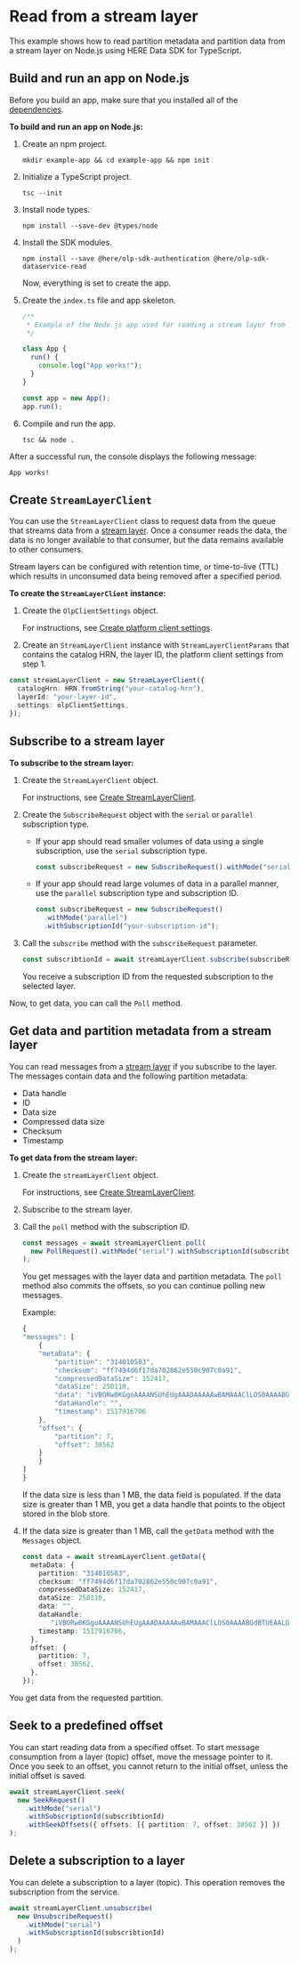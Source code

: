 # Read from a stream layer

This example shows how to read partition metadata and partition data from a stream layer on Node.js using HERE Data SDK for TypeScript.

## Build and run an app on Node.js

Before you build an app, make sure that you installed all of the [dependencies](GettingStartedGuide.md#dependencies).

**To build and run an app on Node.js:**

1. Create an npm project.

   ```shell
   mkdir example-app && cd example-app && npm init
   ```

2. Initialize a TypeScript project.

   ```shell
   tsc --init
   ```

3. Install node types.

   ```shell
   npm install --save-dev @types/node
   ```

4. Install the SDK modules.

   ```shell
   npm install --save @here/olp-sdk-authentication @here/olp-sdk-dataservice-read
   ```

   Now, everything is set to create the app.

5. Create the `index.ts` file and app skeleton.

   ```typescript
   /**
    * Example of the Node.js app used for reading a stream layer from the datastore.
    */

   class App {
     run() {
       console.log("App works!");
     }
   }

   const app = new App();
   app.run();
   ```

6. Compile and run the app.

   ```shell
   tsc && node .
   ```

After a successful run, the console displays the following message:

```shell
App works!
```

## Create `StreamLayerClient`

You can use the `StreamLayerClient` class to request data from the queue that streams data from a [stream layer](https://www.here.com/docs/bundle/data-api-developer-guide/page/rest/layers.html#stream-layers). Once a consumer reads the data, the data is no longer available to that consumer, but the data remains available to other consumers.

Stream layers can be configured with retention time, or time-to-live (TTL) which results in unconsumed data being removed after a specified period.

**To create the `StreamLayerClient` instance:**

1. Create the `OlpClientSettings` object.

   For instructions, see <a href="https://github.com/heremaps/here-data-sdk-typescript/blob/master/docs/create-platform-client-settings.md" target="_blank">Create platform client settings</a>.

2. Create an `StreamLayerClient` instance with `StreamLayerClientParams` that contains the catalog HRN, the layer ID, the platform client settings from step 1.

  ```typescript
  const streamLayerClient = new StreamLayerClient({
    catalogHrn: HRN.fromString("your-catalog-hrn"),
    layerId: "your-layer-id",
    settings: olpClientSettings,
  });
  ```

## Subscribe to a stream layer

**To subscribe to the stream layer:**

1. Create the `StreamLayerClient` object.

   For instructions, see [Create StreamLayerClient](#create-streamlayerclient).

2. Create the `SubscribeRequest` object with the `serial` or `parallel` subscription type.

   - If your app should read smaller volumes of data using a single subscription, use the `serial` subscription type.

     ```typescript
     const subscribeRequest = new SubscribeRequest().withMode("serial");
     ```

   - If your app should read large volumes of data in a parallel manner, use the `parallel` subscription type and subscription ID.

     ```typescript
     const subscribeRequest = new SubscribeRequest()
       .withMode("parallel")
       .withSubscriptionId("your-subscription-id");
     ```

3. Call the `subscribe` method with the `subscribeRequest` parameter.

   ```typescript
   const subscribtionId = await streamLayerClient.subscribe(subscribeRequest);
   ```

   You receive a subscription ID from the requested subscription to the selected layer.

Now, to get data, you can call the `Poll` method.

## Get data and partition metadata from a stream layer

You can read messages from a [stream layer](https://www.here.com/docs/bundle/data-api-developer-guide/page/rest/layers.html#stream-layers) if you subscribe to the layer. The messages contain data and the following partition metadata:

- Data handle
- ID
- Data size
- Compressed data size
- Checksum
- Timestamp

**To get data from the stream layer:**

1. Create the `streamLayerClient` object.

   For instructions, see [Create StreamLayerClient](#create-streamlayerclient).

2. Subscribe to the stream layer.

3. Call the `poll` method with the subscription ID.

   ```typescript
   const messages = await streamLayerClient.poll(
     new PollRequest().withMode("serial").withSubscriptionId(subscribtionId)
   );
   ```

   You get messages with the layer data and partition metadata. The `poll` method also commits the offsets, so you can continue polling new messages.

   Example:

   ```typescript
   {
   "messages": [
       {
       "metaData": {
           "partition": "314010583",
           "checksum": "ff7494d6f17da702862e550c907c0a91",
           "compressedDataSize": 152417,
           "dataSize": 250110,
           "data": "iVBORw0KGgoAAAANSUhEUgAAADAAAAAwBAMAAAClLOS0AAAABGdBTUEAALGPC/xhBQAAABhQTFRFvb29AACEAP8AhIKEPb5x2m9E5413aFQirhRuvAMqCw+6kE2BVsa8miQaYSKyshxFvhqdzKx8UsPYk9gDEcY1ghZXcPbENtax8g5T+3zHYufF1Lf9HdIZBfNEiKAAAAAElFTkSuQmCC",
           "dataHandle": "",
           "timestamp": 1517916706
       },
       "offset": {
           "partition": 7,
           "offset": 38562
       }
       }
   ]
   }
   ```

   If the data size is less than 1 MB, the data field is populated. If the data size is greater than 1 MB, you get a data handle that points to the object stored in the blob store.

4. If the data size is greater than 1 MB, call the `getData` method with the `Messages` object.

   ```typescript
   const data = await streamLayerClient.getData({
     metaData: {
       partition: "314010583",
       checksum: "ff7494d6f17da702862e550c907c0a91",
       compressedDataSize: 152417,
       dataSize: 250110,
       data: "",
       dataHandle:
          "iVBORw0KGgoAAAANSUhEUgAAADAAAAAwBAMAAAClLOS0AAAABGdBTUEAALGPC/xhBQAAABhQTFRFvb29AACEAP8AhIKEPb5x2m9E5413aFQirhRuvAMqCw+6kE2BVsa8miQaYSKyshxFvhqdzKx8UsPYk9gDEcY1ghZXcPbENtax8g5T+3zHYufF1Lf9HdIZBfNEiKAAAAAElFTkSuQmCC",
       timestamp: 1517916706,
     },
     offset: {
       partition: 7,
       offset: 38562,
     },
   });
   ```

You get data from the requested partition.
 
## Seek to a predefined offset

You can start reading data from a specified offset. To start message consumption from a layer (topic) offset, move the message pointer to it. Once you seek to an offset, you cannot return to the initial offset, unless the initial offset is saved.

```typescript
await streamLayerClient.seek(
  new SeekRequest()
    .withMode("serial")
    .withSubscriptionId(subscribtionId)
    .withSeekOffsets({ offsets: [{ partition: 7, offset: 38562 }] })
);
```

## Delete a subscription to a layer

You can delete a subscription to a layer (topic). This operation removes the subscription from the service.

```typescript
await streamLayerClient.unsubscribe(
  new UnsubscribeRequest()
    .withMode("serial")
    .withSubscriptionId(subscribtionId)
  )
);
```
